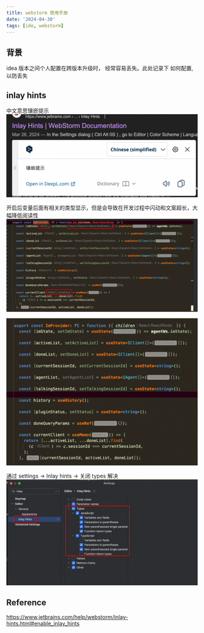 ```yaml
---
title: webstorm 使用手册
date: '2024-04-30'
tags: [ide, webstorm]
---
```


## 背景

idea 版本之间个人配置在跨版本升级时， 经常容易丢失。此处记录下 如何配置, 以防丢失

## inlay hints
中文意思镶嵌提示
![img.png](img.png)

开启后变量后面有相关的类型显示，但是会导致在开发过程中闪动和文案超长，大幅降低阅读性
![img_1.png 开启](img_1.png)

![img_2.png 关闭](img_2.png)

通过 settings -> Inlay hints -> 关闭 types 解决
![img_3.png](img_3.png)


## Reference

https://www.jetbrains.com/help/webstorm/inlay-hints.html#enable_inlay_hints

